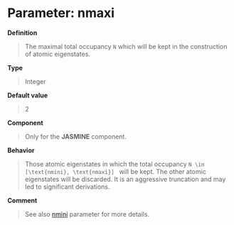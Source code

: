 # Parameter: nmaxi

**Definition**

> The maximal total occupancy ``N`` which will be kept in the construction of atomic eigenstates.

**Type**

> Integer

**Default value**

> 2

**Component**

> Only for the **JASMINE** component.

**Behavior**

> Those atomic eigenstates in which the total occupancy ``N \in [\text{nmini}, \text{nmaxi}] `` will be kept. The other atomic eigenstates will be discarded. It is an aggressive truncation and may led to significant derivations.

**Comment**

> See also [nmini](p_nmini.md) parameter for more details.
